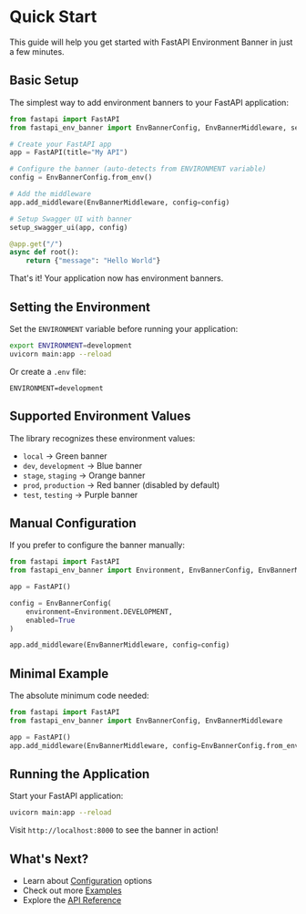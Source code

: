 # Quick Start

This guide will help you get started with FastAPI Environment Banner in just a few minutes.

## Basic Setup

The simplest way to add environment banners to your FastAPI application:

```python
from fastapi import FastAPI
from fastapi_env_banner import EnvBannerConfig, EnvBannerMiddleware, setup_swagger_ui

# Create your FastAPI app
app = FastAPI(title="My API")

# Configure the banner (auto-detects from ENVIRONMENT variable)
config = EnvBannerConfig.from_env()

# Add the middleware
app.add_middleware(EnvBannerMiddleware, config=config)

# Setup Swagger UI with banner
setup_swagger_ui(app, config)

@app.get("/")
async def root():
    return {"message": "Hello World"}
```

That's it! Your application now has environment banners.

## Setting the Environment

Set the `ENVIRONMENT` variable before running your application:

```bash
export ENVIRONMENT=development
uvicorn main:app --reload
```

Or create a `.env` file:

```env
ENVIRONMENT=development
```

## Supported Environment Values

The library recognizes these environment values:

- `local` → Green banner
- `dev`, `development` → Blue banner
- `stage`, `staging` → Orange banner
- `prod`, `production` → Red banner (disabled by default)
- `test`, `testing` → Purple banner

## Manual Configuration

If you prefer to configure the banner manually:

```python
from fastapi import FastAPI
from fastapi_env_banner import Environment, EnvBannerConfig, EnvBannerMiddleware

app = FastAPI()

config = EnvBannerConfig(
    environment=Environment.DEVELOPMENT,
    enabled=True
)

app.add_middleware(EnvBannerMiddleware, config=config)
```

## Minimal Example

The absolute minimum code needed:

```python
from fastapi import FastAPI
from fastapi_env_banner import EnvBannerConfig, EnvBannerMiddleware

app = FastAPI()
app.add_middleware(EnvBannerMiddleware, config=EnvBannerConfig.from_env())
```

## Running the Application

Start your FastAPI application:

```bash
uvicorn main:app --reload
```

Visit `http://localhost:8000` to see the banner in action!

## What's Next?

- Learn about [Configuration](configuration.md) options
- Check out more [Examples](examples.md)
- Explore the [API Reference](../api/config.md)
